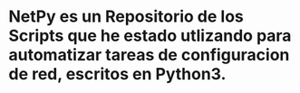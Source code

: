 # NetPy es un Repositorio de los Scripts que he estado utlizando para automatizar tareas de configuracion de red, escritos en Python3.
